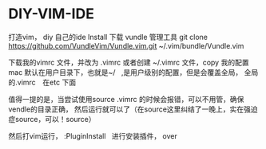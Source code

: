 # DIY-VIM-IDE
打造vim， diy 自己的ide
Install
下载 vundle 管理工具
 git clone https://github.com/VundleVim/Vundle.vim.git ~/.vim/bundle/Vundle.vim
 
 下载我的vimrc 文件，并改为 .vimrc 
 或者创建 ~/.vimrc 文件，copy 我的配置
 mac 默认在用户目录下，也就是~/   ,是用户级别的配置，但是会覆盖全局， 全局的.vimrc　在etc 下面
 

 值得一提的是，当尝试使用source .vimrc 的时候会报错，可以不用管，确保vendle的目录正确， 然后运行就可以了（在source这里纠结了一晚上，实在强迫症source，可以！source）
 
 然后打vim运行， :PluginInstall   进行安装插件， over
